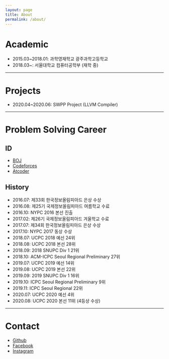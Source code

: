 ```yaml
---
layout: page
title: About
permalink: /about/
---
```


# Academic
- 2015.03~2018.01: 과학영재학교 광주과학고등학교
- 2018.03~: 서울대학교 컴퓨터공학부 (재학 중)

***

# Projects
- 2020.04~2020.06: SWPP Project (LLVM Compiler)

***

# Problem Solving Career
## ID
- [BOJ](https://acmicpc.net/user/jjwdi0)
- [Codeforces](https://codeforces.com/profile/applist)
- [Atcoder](https://atcoder.jp/users/applist)

## History
- 2016.07: 제33회 한국정보올림피아드 은상 수상
- 2016.08: 제25기 국제정보올림피아드 여름학교 수료
- 2016.10: NYPC 2016 본선 진출
- 2017.02: 제26기 국제정보올림피아드 겨울학교 수료
- 2017.07: 제34회 한국정보올림피아드 은상 수상
- 2017.10: NYPC 2017 동상 수상
- 2018.07: UCPC 2018 예선 24위
- 2018.08: UCPC 2018 본선 28위
- 2018.09: 2018 SNUPC Div 1 21위
- 2018.10: ACM-ICPC Seoul Regional Preliminary 27위
- 2019.07: UCPC 2019 예선 14위
- 2019.08: UCPC 2019 본선 22위
- 2019.09: 2019 SNUPC Div 1 16위
- 2019.10: ICPC Seoul Regional Preliminary 9위
- 2019.11: ICPC Seoul Regional 22위
- 2020.07: UCPC 2020 예선 4위
- 2020.08: UCPC 2020 본선 11위 (4등상 수상)

***

# Contact
- [Github](https://github.com/jjwdi0)
- [Facebook](https://facebook.com/profile.php?id=100005958634530)
- [Instagram](https://instagram.com/duck._.in)
